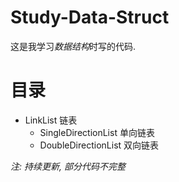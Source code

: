 # Study-Data-Struct

这是我学习*数据结构*时写的代码.

# 目录
- LinkList 链表
  - SingleDirectionList 单向链表
  - DoubleDirectionList 双向链表

*注: 持续更新, 部分代码不完整*

